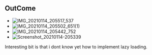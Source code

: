 ## OutCome
* ![IMG_20210114_205517_537](https://user-images.githubusercontent.com/42699812/104629984-1e63c100-5692-11eb-8253-1fb645a4b002.jpg)
* ![IMG_20210114_205502_651(1)](https://user-images.githubusercontent.com/42699812/104629996-215eb180-5692-11eb-8c76-62c5120e75f3.jpg)
* ![IMG_20210114_205442_752](https://user-images.githubusercontent.com/42699812/104630012-258acf00-5692-11eb-9aa7-46e84d8d04c8.JPG)
* ![Screenshot_20210114-205339](https://user-images.githubusercontent.com/42699812/104630019-2885bf80-5692-11eb-8a57-c750627545a6.png)

Interesting bit is that i dont know yet how to implement lazy loading.